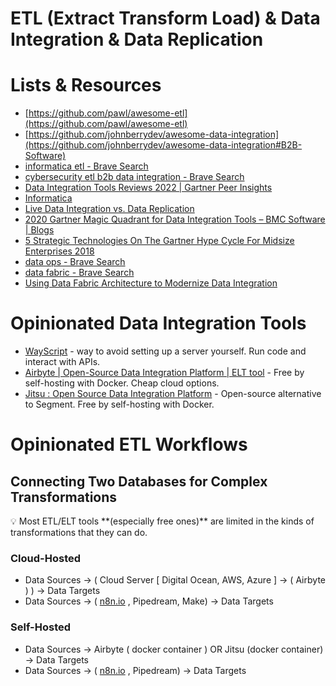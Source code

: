 # ETL (Extract Transform Load) & Data Integration & Data Replication

# Lists & Resources

- [https://github.com/pawl/awesome-etl](https://github.com/pawl/awesome-etl)
- [https://github.com/johnberrydev/awesome-data-integration](https://github.com/johnberrydev/awesome-data-integration#B2B-Software)
- [informatica etl - Brave Search](https://search.brave.com/search?q=informatica+etl&source=desktop)
- [cybersecurity etl b2b data integration - Brave Search](https://search.brave.com/search?q=cybersecurity+etl+b2b+data+integration&source=desktop)
- [Data Integration Tools Reviews 2022 | Gartner Peer Insights](https://www.gartner.com/reviews/market/data-integration-tools)
- [Informatica](https://www.informatica.com/data-integration-magic-quadrant.html)
- [Live Data Integration vs. Data Replication](https://www.cdata.com/resources/replicationvslivedata/)
- [2020 Gartner Magic Quadrant for Data Integration Tools – BMC Software | Blogs](https://www.bmc.com/blogs/gartner-magic-quadrant-data-integration-tools/)
- [5 Strategic Technologies On The Gartner Hype Cycle For Midsize Enterprises 2018](https://www.gartner.com/smarterwithgartner/5-strategic-technologies-on-the-gartner-hype-cycle-for-midsize-enterprises-2018)
- [data ops - Brave Search](https://search.brave.com/search?q=data+ops&source=desktop)
- [data fabric - Brave Search](https://search.brave.com/search?q=data+fabric&source=desktop)
- [Using Data Fabric Architecture to Modernize Data Integration](https://www.gartner.com/smarterwithgartner/data-fabric-architecture-is-key-to-modernizing-data-management-and-integration)

# Opinionated Data Integration Tools

- [WayScript](https://www.wayscript.com/) - way to avoid setting up a server yourself.  Run code and interact with APIs.
- [Airbyte | Open-Source Data Integration Platform | ELT tool](https://airbyte.com/) - Free by self-hosting with Docker.  Cheap cloud options.
- [Jitsu : Open Source Data Integration Platform](https://jitsu.com/) - Open-source alternative to Segment.  Free by self-hosting with Docker.

# Opinionated ETL Workflows

## Connecting Two Databases for Complex Transformations

<aside>
💡 Most ETL/ELT tools **(especially free ones)** are limited in the kinds of transformations that they can do.

</aside>

### Cloud-Hosted

- Data Sources → ( Cloud Server [ Digital Ocean, AWS, Azure ] → ( Airbyte ) ) → Data Targets
- Data Sources → ( [n8n.io](http://n8n.io) , Pipedream, Make) → Data Targets

### Self-Hosted

- Data Sources → Airbyte ( docker container ) OR Jitsu (docker container) → Data Targets
- Data Sources → ( [n8n.io](http://n8n.io) , Pipedream) → Data Targets